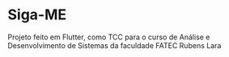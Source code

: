 # Siga-ME

Projeto feito em Flutter, como TCC para o curso de Análise e Desenvolvimento de Sistemas da faculdade FATEC Rubens Lara
